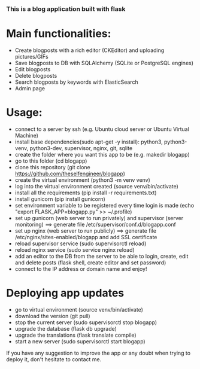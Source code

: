 ### This is a blog application built with flask

# Main functionalities:

- Create blogposts with a rich editor (CKEditor) and uploading pictures/GIFs
- Save blogposts to DB with SQLAlchemy (SQLite or PostgreSQL engines)
- Edit blogposts
- Delete blogposts
- Search blogposts by keywords with ElasticSearch
- Admin page

# Usage:

- connect to a server by ssh (e.g. Ubuntu cloud server or Ubuntu Virtual Machine)
- install base dependencies(sudo apt-get -y install): python3, python3-venv, python3-dev, supervisor, nginx, git, sqlite
- create the folder where you want this app to be (e.g. makedir blogapp)
- go to this folder (cd blogapp)
- clone this repository (git clone https://github.com/theselfengineer/blogapp)
- create the virtual environment (python3 -m venv venv)
- log into the virtual environment created (source venv/bin/activate)
- install all the requirements (pip install -r requirements.txt)
- install gunicorn (pip install gunicorn)
- set environment variable to be registered every time login is made (echo "export FLASK_APP=blogapp.py" >> ~/.profile)
- set up gunicorn (web server to run privately) and supervisor (server monitoring) ==> generate file /etc/supervisor/conf.d/blogapp.conf
- set up nginx (web server to run publicly) ==> generate file /etc/nginx/sites-enabled/blogapp and add SSL certificate 
- reload supervisor service (sudo supervisorctl reload)
- reload nginx service (sudo service nginx reload)
- add an editor to the DB from the server to be able to login, create, edit and delete posts (flask shell, create editor and set password)
- connect to the IP address or domain name and enjoy!

# Deploying app updates

- go to virtual environment (source venv/bin/activate)
- download the version (git pull)
- stop the current server (sudo supervisorctl stop blogapp)
- upgrade the database (flask db upgrade)
- upgrade the translations (flask translate compile)
- start a new server (sudo supervisorctl start blogapp)


If you have any suggestion to improve the app or any doubt when trying to deploy it, don't hesitate to contact me.
